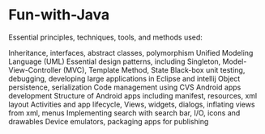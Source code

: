 # Fun-with-Java

Essential principles, techniques, tools, and methods used:

  Inheritance, interfaces, abstract classes, polymorphism
  Unified Modeling Language (UML)
  Essential design patterns, including Singleton, Model-View-Controller (MVC), Template Method, State
  Black-box unit testing, debugging, developing large applications in Eclipse and intellij
  Object persistence, serialization
  Code management using CVS
  Android apps development
  Structure of Android apps including manifest, resources, xml layout
  Activities and app lifecycle,
  Views, widgets, dialogs, inflating views from xml, menus
  Implementing search with search bar, I/O, icons and drawables
  Device emulators, packaging apps for publishing
